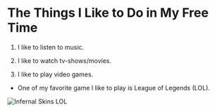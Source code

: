 # The Things I Like to Do in My Free Time

1. I like to listen to music.

2. I like to watch tv-shows/movies.

3. I like to play video games.

- One of my favorite game I like to play is League of Legends (LOL).


![Infernal Skins LOL](https://user-images.githubusercontent.com/82920624/138539156-7c926473-f3c6-49b5-aac4-ca32da1d854d.jpg)
